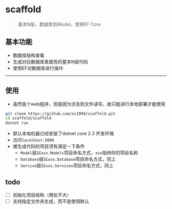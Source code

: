 # scaffold

>基本N层，数据库到Model，使用EF Core

## 基本功能

- 数据库结构查看
- 生成对应数据库表属性的基本N层代码
- 使用EF对数据库进行操作

---

## 使用

- 虽然是个web程序，但是因为涉及到文件读写，故只能进行本地部署才能使用

```sh
git clone https://github.com/sc1994/scaffold.git
cd scaffold/scaffold
dotnet run
```

- 默认本地机器已经安装了dotnet core 2.2 开发环境
- 访问`localhost:5000`
- 被生成代码的项目须有满足一下条件
  - `Model`层以`xxx.Models`项目命名方式，`xxx`指待你的项目名称
  - `Database`层以`xxx.Database`项目命名方式，同上
  - `Service`层以`xxx.Services`项目命名方式，同上

## todo
 
- [ ] 初始化项目结构（用处不大）
- [ ] 支持指定文件夹生成，而不是使用默认